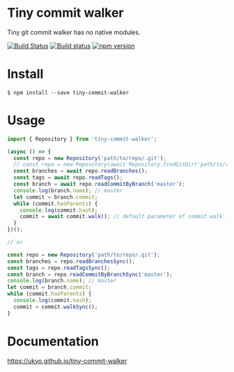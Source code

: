 # Tiny commit walker

Tiny git commit walker has no native modules.

[![Build Status](https://travis-ci.org/ukyo/tiny-commit-walker.svg?branch=master)](https://travis-ci.org/ukyo/tiny-commit-walker) [![Build status](https://ci.appveyor.com/api/projects/status/y6icdkcok01fq927/branch/master?svg=true)](https://ci.appveyor.com/project/ukyo/tiny-commit-walker/branch/master)
 [![npm version](https://badge.fury.io/js/tiny-commit-walker.svg)](https://badge.fury.io/js/tiny-commit-walker)

# Install

```
$ npm install --save tiny-commit-walker
```

# Usage

```js
import { Repository } from 'tiny-commit-walker';

(async () => {
  const repo = new Repository('path/to/repo/.git');
  // const repo = new Repository(await Repository.findGitDir('path/to/repo'));
  const branches = await repo.readBranches();
  const tags = await repo.readTags();
  const branch = await repo.readCommitByBranch('master');
  console.log(branch.name); // master
  let commit = branch.commit;
  while (commit.hasParents) {
    console.log(commit.hash);
    commit = await commit.walk(); // default parameter of commit.walk is base parent hash.
  }
})();

// or

const repo = new Repository('path/to/repo/.git');
const branches = repo.readBranchesSync();
const tags = repo.readTagsSync();
const branch = repo.readCommitByBranchSync('master');
console.log(branch.name); // master
let commit = branch.commit;
while (commit.hasParents) {
  console.log(commit.hash);
  commit = commit.walkSync();
}
```

# Documentation

https://ukyo.github.io/tiny-commit-walker

